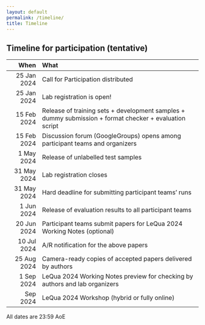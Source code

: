 ```yaml
---
layout: default
permalink: /timeline/
title: Timeline
---
```


## Timeline for participation (tentative)

|  **When** | **What** |
|---:|:---|
| 25 Jan 2024	| Call for Participation distributed |
| 25 Jan 2024	| Lab registration is open! |
| 15 Feb 2024	| Release of training sets + development samples + dummy submission + format checker + evaluation script |
| 15 Feb 2024	| Discussion forum (GoogleGroups) opens among participant teams and organizers |
|  1 May 2024	| Release of unlabelled test samples |
| 31 May 2024	| Lab registration closes |
| 31 May 2024	| Hard deadline for submitting participant teams’ runs |
|  1 Jun 2024	| Release of evaluation results to all participant teams |
| 20 Jun 2024	| Participant teams submit papers for LeQua 2024 Working Notes (optional) |
| 10 Jul 2024	| A/R notification for the above papers |
| 25 Aug 2024	| Camera-ready copies of accepted papers delivered by authors |
|  1 Sep 2024	| LeQua 2024 Working Notes preview for checking by authors and lab organizers |
|    Sep 2024 | LeQua 2024 Workshop (hybrid or fully online) |

All dates are 23:59 AoE
